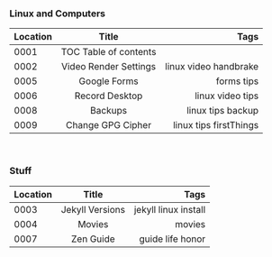 ### Linux and Computers

Location | Title | Tags
---------|:------------:|------:
0001| TOC Table of contents|
0002| Video Render Settings |linux video handbrake
0005| Google Forms | forms tips
0006| Record Desktop | linux video tips
0008| Backups | linux tips backup
0009| Change GPG Cipher | linux tips firstThings



<br>

### Stuff

Location | Title | Tags
---------|:------------:|------:
0003| Jekyll Versions | jekyll linux install
0004| Movies | movies
0007| Zen Guide | guide life honor
